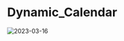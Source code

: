 # Dynamic_Calendar
 
![2023-03-16](https://user-images.githubusercontent.com/111579457/225628016-033669fe-b388-4e74-8247-483719c22c8d.png)
